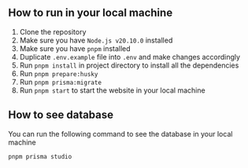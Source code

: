 ## How to run in your local machine

1. Clone the repository
2. Make sure you have `Node.js v20.10.0` installed
3. Make sure you have `pnpm` installed
4. Duplicate `.env.example` file into `.env` and make changes accordingly
5. Run `pnpm install` in project directory to install all the dependencies
6. Run `pnpm prepare:husky`
7. Run `pnpm prisma:migrate`
8. Run `pnpm start` to start the website in your local machine

## How to see database

You can run the following command to see the database in your local machine

```bash
pnpm prisma studio
```
